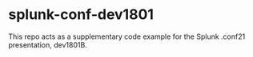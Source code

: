 # splunk-conf-dev1801
 This repo acts as a supplementary code example for the Splunk .conf21 presentation, dev1801B.
